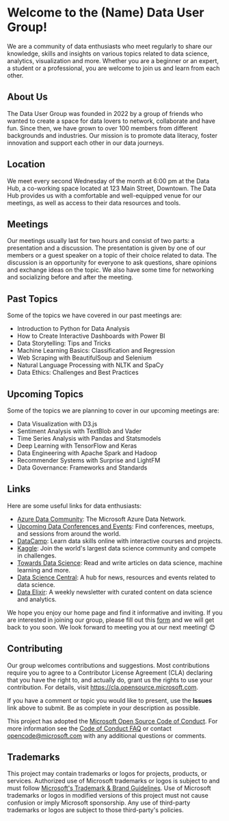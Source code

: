 # Welcome to the (Name) Data User Group!
We are a community of data enthusiasts who meet regularly to share our knowledge, skills and insights on various topics related to data science, analytics, visualization and more. Whether you are a beginner or an expert, a student or a professional, you are welcome to join us and learn from each other.

## About Us

The Data User Group was founded in 2022 by a group of friends who wanted to create a space for data lovers to network, collaborate and have fun. Since then, we have grown to over 100 members from different backgrounds and industries. Our mission is to promote data literacy, foster innovation and support each other in our data journeys.

## Location

We meet every second Wednesday of the month at 6:00 pm at the Data Hub, a co-working space located at 123 Main Street, Downtown. The Data Hub provides us with a comfortable and well-equipped venue for our meetings, as well as access to their data resources and tools.

## Meetings

Our meetings usually last for two hours and consist of two parts: a presentation and a discussion. The presentation is given by one of our members or a guest speaker on a topic of their choice related to data. The discussion is an opportunity for everyone to ask questions, share opinions and exchange ideas on the topic. We also have some time for networking and socializing before and after the meeting.

## Past Topics

Some of the topics we have covered in our past meetings are:

- Introduction to Python for Data Analysis
- How to Create Interactive Dashboards with Power BI
- Data Storytelling: Tips and Tricks
- Machine Learning Basics: Classification and Regression
- Web Scraping with BeautifulSoup and Selenium
- Natural Language Processing with NLTK and SpaCy
- Data Ethics: Challenges and Best Practices

## Upcoming Topics

Some of the topics we are planning to cover in our upcoming meetings are:

- Data Visualization with D3.js
- Sentiment Analysis with TextBlob and Vader
- Time Series Analysis with Pandas and Statsmodels
- Deep Learning with TensorFlow and Keras
- Data Engineering with Apache Spark and Hadoop
- Recommender Systems with Surprise and LightFM
- Data Governance: Frameworks and Standards

## Links

Here are some useful links for data enthusiasts:

- [Azure Data Community](https://aka.ms/datacommunity/): The Microsoft Azure Data Network.
- [Upcoming Data Conferences and Events](https://eventlist.azurewebsites.net/index.php): Find conferences, meetups, and sessions from around the world.
- [DataCamp](https://www.datacamp.com/): Learn data skills online with interactive courses and projects.
- [Kaggle](https://www.kaggle.com/): Join the world's largest data science community and compete in challenges.
- [Towards Data Science](https://towardsdatascience.com/): Read and write articles on data science, machine learning and more.
- [Data Science Central](https://www.datasciencecentral.com/): A hub for news, resources and events related to data science.
- [Data Elixir](https://dataelixir.com/): A weekly newsletter with curated content on data science and analytics.

We hope you enjoy our home page and find it informative and inviting. If you are interested in joining our group, please fill out this [form](https://forms.gle/xyz) and we will get back to you soon. We look forward to meeting you at our next meeting! 😊

## Contributing

Our group welcomes contributions and suggestions.  Most contributions require you to agree to a
Contributor License Agreement (CLA) declaring that you have the right to, and actually do, grant us
the rights to use your contribution. For details, visit https://cla.opensource.microsoft.com.

If you have a comment or topic you would like to present, use the **Issues** link above to submit. Be as complete in your description as possible.  

This project has adopted the [Microsoft Open Source Code of Conduct](https://opensource.microsoft.com/codeofconduct/).
For more information see the [Code of Conduct FAQ](https://opensource.microsoft.com/codeofconduct/faq/) or
contact [opencode@microsoft.com](mailto:opencode@microsoft.com) with any additional questions or comments.

## Trademarks

This project may contain trademarks or logos for projects, products, or services. Authorized use of Microsoft 
trademarks or logos is subject to and must follow 
[Microsoft's Trademark & Brand Guidelines](https://www.microsoft.com/en-us/legal/intellectualproperty/trademarks/usage/general).
Use of Microsoft trademarks or logos in modified versions of this project must not cause confusion or imply Microsoft sponsorship.
Any use of third-party trademarks or logos are subject to those third-party's policies.
